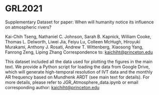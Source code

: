 # GRL2021
Supplementary Dataset for paper: When will humanity notice its influence on atmospheric rivers?

Kai-Chih Tseng, Nathaniel C. Johnson, Sarah B. Kapnick, William Cooke, Thomas L. Delworth, Liwei Jia, Feiyu Lu,  Colleen McHugh, Hiroyuki Murakami, Anthony J. Rosati, Andrew T. Wittenberg, Xiaosong Yang, Fanrong Zeng, Liping Zhang
Correspondence to: kaichiht@princeton.edu 

This dataset included all the data used for plotting the figures in the main text. We provide a Python script for loading the data from Google Drive, which will generate high-temporal resolution of IVT data and the monthly AR frequency based on Mundhenk ARDT (see main text for details). For more details, please refer to JGR_Atmosphere_data.ipynb or email corresponding author: kaichiht@princeton.edu    
